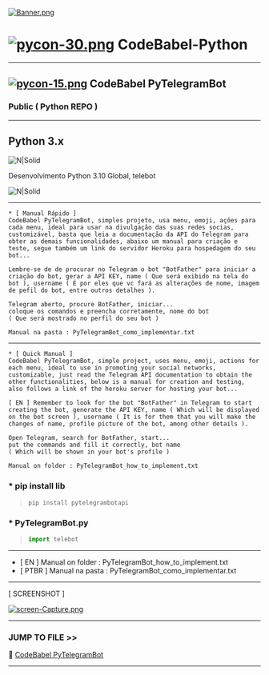 [![Banner.png](https://i.postimg.cc/d35m7GZq/Banner.png)](https://postimg.cc/q6CCShGY)
# [![pycon-30.png](https://i.postimg.cc/QNSdBfCQ/pycon-30.png)](https://postimg.cc/ThL6Fqr1)  CodeBabel-Python
___
## [![pycon-15.png](https://i.postimg.cc/nLw6bQhQ/pycon-15.png)](https://postimg.cc/3ymL2NpK) CodeBabel PyTelegramBot
### Public ( Python REPO )
___

## Python 3.x
![N|Solid](https://img.shields.io/pypi/pyversions/4?color=yellow&label=Python&logo=Python&logoColor=blue&style=for-the-badge)
<p>Desenvolvimento Python 3.10 Global, telebot</p>

![N|Solid](https://static.wixstatic.com/media/b0d81f_842e86a888714bd39e5527cf5956ebf1~mv2.png)
___
```
* [ Manual Rápido ]
CodeBabel PyTelegramBot, simples projeto, usa menu, emoji, ações para cada menu, ideal para usar na divulgação das suas redes socias, customizável, basta que leia a documentação da API do Telegram para obter as demais funcionalidades, abaixo um manual para criação e teste, segue também um link do servidor Heroku para hospedagem do seu bot...

Lembre-se de de procurar no Telegram o bot "BotFather" para iniciar a criação do bot, gerar a API KEY, name ( Que será exibido na tela do bot ), username ( É por eles que vc fará as alterações de nome, imagem de pefil do bot, entre outros detalhes ).

Telegram aberto, procure BotFather, iniciar...
coloque os comandos e preencha corretamente, nome do bot
( Que será mostrado no perfil do seu bot )

Manual na pasta : PyTelegramBot_como_implementar.txt
```
___

```
* [ Quick Manual ]
CodeBabel PyTelegramBot, simple project, uses menu, emoji, actions for each menu, ideal to use in promoting your social networks, customizable, just read the Telegram API documentation to obtain the other functionalities, below is a manual for creation and testing, also follows a link of the heroku server for hosting your bot...

[ EN ] Remember to look for the bot "BotFather" in Telegram to start creating the bot, generate the API KEY, name ( Which will be displayed on the bot screen ), username ( It is for them that you will make the changes of name, profile picture of the bot, among other details ).

Open Telegram, search for BotFather, start...
put the commands and fill it correctly, bot name
( Which will be shown in your bot's profile )

Manual on folder : PyTelegramBot_how_to_implement.txt
```

### * pip install lib
> ```
> pip install pytelegrambotapi
> ```
 
### * PyTelegramBot.py
>~~~~python
>import telebot
>~~~~
___
* [  EN  ] Manual on folder : PyTelegramBot_how_to_implement.txt
* [ PTBR ] Manual na pasta : PyTelegramBot_como_implementar.txt
___
[ SCREENSHOT ]

[![screen-Capture.png](https://i.postimg.cc/pLCYCHvG/screen-Capture.png)](https://postimg.cc/WdDkpxhg)
___
### JUMP TO FILE >> 
📂 [CodeBabel PyTelegramBot](https://github.com/CharlesCodebabel/CodeBabel-Python/blob/main/PyTelegramBot/PyTelegramBot.py)
___
